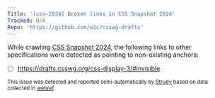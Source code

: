 ```yaml
---
Title: '[css-2024] Broken links in CSS Snapshot 2024'
Tracked: N/A
Repo: 'https://github.com/w3c/csswg-drafts'
---
```


While crawling [CSS Snapshot 2024](https://drafts.csswg.org/css-2024/), the following links to other specifications were detected as pointing to non-existing anchors:
* [ ] https://drafts.csswg.org/css-display-3/#invisible

<sub>This issue was detected and reported semi-automatically by [Strudy](https://github.com/w3c/strudy/) based on data collected in [webref](https://github.com/w3c/webref/).</sub>
